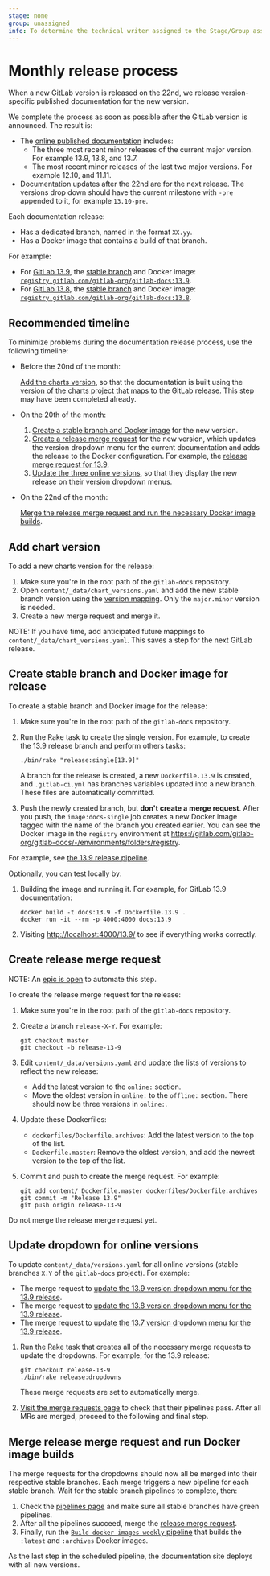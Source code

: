 ```yaml
---
stage: none
group: unassigned
info: To determine the technical writer assigned to the Stage/Group associated with this page, see https://about.gitlab.com/handbook/engineering/ux/technical-writing/#assignments
---
```


# Monthly release process

When a new GitLab version is released on the 22nd, we release version-specific published
documentation for the new version.

We complete the process as soon as possible after the GitLab version is announced. The result is:

- The [online published documentation](https://docs.gitlab.com) includes:
  - The three most recent minor releases of the current major version. For example 13.9, 13.8, and
    13.7.
  - The most recent minor releases of the last two major versions. For example 12.10, and 11.11.
- Documentation updates after the 22nd are for the next release. The versions drop down
  should have the current milestone with `-pre` appended to it, for example `13.10-pre`.

Each documentation release:

- Has a dedicated branch, named in the format `XX.yy`.
- Has a Docker image that contains a build of that branch.

For example:

- For [GitLab 13.9](https://docs.gitlab.com/13.9/index.html), the
  [stable branch](https://gitlab.com/gitlab-org/gitlab-docs/-/tree/13.9) and Docker image:
  [`registry.gitlab.com/gitlab-org/gitlab-docs:13.9`](https://gitlab.com/gitlab-org/gitlab-docs/container_registry/631635).
- For [GitLab 13.8](https://docs.gitlab.com/13.8/index.html), the
  [stable branch](https://gitlab.com/gitlab-org/gitlab-docs/-/tree/13.8) and Docker image:
  [`registry.gitlab.com/gitlab-org/gitlab-docs:13.8`](https://gitlab.com/gitlab-org/gitlab-docs/container_registry/631635).

## Recommended timeline

To minimize problems during the documentation release process, use the following timeline:

- Before the 20nd of the month:

  [Add the charts version](#add-chart-version), so that the documentation is built using the
  [version of the charts project that maps to](https://docs.gitlab.com/charts/installation/version_mappings.html)
  the GitLab release. This step may have been completed already.

- On the 20th of the month:

  1. [Create a stable branch and Docker image](#create-stable-branch-and-docker-image-for-release) for
     the new version.
  1. [Create a release merge request](#create-release-merge-request) for the new version, which
     updates the version dropdown menu for the current documentation and adds the release to the
     Docker configuration. For example, the
     [release merge request for 13.9](https://gitlab.com/gitlab-org/gitlab-docs/-/merge_requests/1555).
  1. [Update the three online versions](#update-dropdown-for-online-versions), so that they display the new release on their
     version dropdown menus.

- On the 22nd of the month:

  [Merge the release merge request and run the necessary Docker image builds](#merge-release-merge-request-and-run-docker-image-builds).

## Add chart version

To add a new charts version for the release:

1. Make sure you're in the root path of the `gitlab-docs` repository.
1. Open `content/_data/chart_versions.yaml` and add the new stable branch version using the
   [version mapping](https://docs.gitlab.com/charts/installation/version_mappings.html). Only the
   `major.minor` version is needed.
1. Create a new merge request and merge it.

NOTE:
If you have time, add anticipated future mappings to `content/_data/chart_versions.yaml`. This saves
a step for the next GitLab release.

## Create stable branch and Docker image for release

To create a stable branch and Docker image for the release:

1. Make sure you're in the root path of the `gitlab-docs` repository.
1. Run the Rake task to create the single version. For example, to create the 13.9 release branch
   and perform others tasks:

   ```shell
   ./bin/rake "release:single[13.9]"
   ```

    A branch for the release is created, a new `Dockerfile.13.9` is created, and `.gitlab-ci.yml`
    has branches variables updated into a new branch. These files are automatically committed.

1. Push the newly created branch, but **don't create a merge request**. After you push, the
   `image:docs-single` job creates a new Docker image tagged with the name of the branch you created
   earlier. You can see the Docker image in the `registry` environment at
   <https://gitlab.com/gitlab-org/gitlab-docs/-/environments/folders/registry>.

For example, see [the 13.9 release pipeline](https://gitlab.com/gitlab-org/gitlab-docs/-/pipelines/260288747).

Optionally, you can test locally by:

1. Building the image and running it. For example, for GitLab 13.9 documentation:

   ```shell
   docker build -t docs:13.9 -f Dockerfile.13.9 .
   docker run -it --rm -p 4000:4000 docs:13.9
   ```

1. Visiting <http://localhost:4000/13.9/> to see if everything works correctly.

## Create release merge request

NOTE:
An [epic is open](https://gitlab.com/groups/gitlab-org/-/epics/4361) to automate this step.

To create the release merge request for the release:

1. Make sure you're in the root path of the `gitlab-docs` repository.
1. Create a branch `release-X-Y`. For example:

   ```shell
   git checkout master
   git checkout -b release-13-9
   ```

1. Edit `content/_data/versions.yaml` and update the lists of versions to reflect the new release:

   - Add the latest version to the `online:` section.
   - Move the oldest version in `online:` to the `offline:` section. There should now be three
     versions in `online:`.

1. Update these Dockerfiles:

   - `dockerfiles/Dockerfile.archives`: Add the latest version to the top of the list.
   - `Dockerfile.master`: Remove the oldest version, and add the newest version to the
     top of the list.

1. Commit and push to create the merge request. For example:

   ```shell
   git add content/ Dockerfile.master dockerfiles/Dockerfile.archives
   git commit -m "Release 13.9"
   git push origin release-13-9
   ```

Do not merge the release merge request yet.

## Update dropdown for online versions

To update `content/_data/versions.yaml` for all online versions (stable branches `X.Y` of the
`gitlab-docs` project). For example:

- The merge request to [update the 13.9 version dropdown menu for the 13.9 release](https://gitlab.com/gitlab-org/gitlab-docs/-/merge_requests/1556).
- The merge request to [update the 13.8 version dropdown menu for the 13.9 release](https://gitlab.com/gitlab-org/gitlab-docs/-/merge_requests/1557).
- The merge request to [update the 13.7 version dropdown menu for the 13.9 release](https://gitlab.com/gitlab-org/gitlab-docs/-/merge_requests/1558).

1. Run the Rake task that creates all of the necessary merge requests to update the dropdowns. For
   example, for the 13.9 release:

   ```shell
   git checkout release-13-9
   ./bin/rake release:dropdowns
   ```

   These merge requests are set to automatically merge.

1. [Visit the merge requests page](https://gitlab.com/gitlab-org/gitlab-docs/-/merge_requests?label_name%5B%5D=release)
   to check that their pipelines pass. After all MRs are merged, proceed to the following and final
   step.

## Merge release merge request and run Docker image builds

The merge requests for the dropdowns should now all be merged into their respective stable branches.
Each merge triggers a new pipeline for each stable branch. Wait for the stable branch pipelines to
complete, then:

1. Check the [pipelines page](https://gitlab.com/gitlab-org/gitlab-docs/pipelines)
   and make sure all stable branches have green pipelines.
1. After all the pipelines succeed, merge the [release merge request](#create-release-merge-request).
1. Finally, run the
   [`Build docker images weekly` pipeline](https://gitlab.com/gitlab-org/gitlab-docs/pipeline_schedules)
   that builds the `:latest` and `:archives` Docker images.

As the last step in the scheduled pipeline, the documentation site deploys with all new versions.
